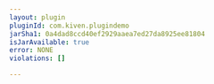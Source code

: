 ```yaml
---
layout: plugin
pluginId: com.kiven.plugindemo
jarSha1: 0a4dad8ccd40ef2929aaea7ed27da8925ee81804
isJarAvailable: true
error: NONE
violations: []

---
```

